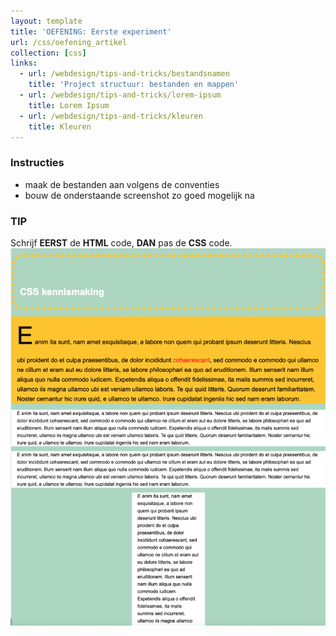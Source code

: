 ```yaml
---
layout: template
title: 'OEFENING: Eerste experiment'
url: /css/oefening_artikel
collection: [css]
links:
  - url: /webdesign/tips-and-tricks/bestandsnamen
    title: 'Project structuur: bestanden en mappen'
  - url: /webdesign/tips-and-tricks/lorem-ipsum
    title: Lorem Ipsum
  - url: /webdesign/tips-and-tricks/kleuren
    title: Kleuren    
---
```

<div class="highlight">
    <h3>Instructies</h3>
    <ul>
        <li>maak de bestanden aan volgens de conventies</li>
        <li>bouw de onderstaande screenshot zo goed mogelijk na</li>
    </ul>
</div>

<div class="highlight">
    <h3>TIP</h3>
    Schrijf <strong>EERST</strong> de <strong>HTML</strong> code, <strong>DAN</strong> pas de <strong>CSS</strong> code.
</div>
 
<img class="shadow center" src="images/oefening_eerste_experiment.png" />